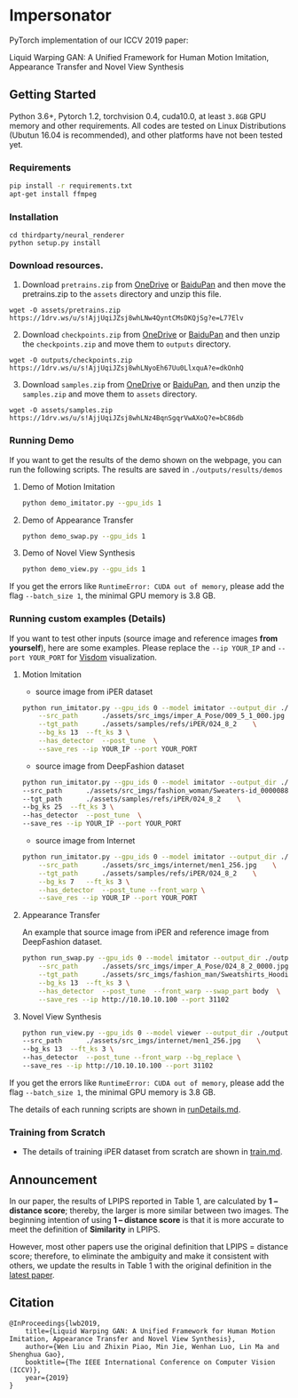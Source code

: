 # Impersonator
PyTorch implementation of our ICCV 2019 paper:

Liquid Warping GAN: A Unified Framework for Human Motion Imitation, Appearance Transfer and Novel View Synthesis

## Getting Started
Python 3.6+, Pytorch 1.2, torchvision 0.4, cuda10.0, at least `3.8GB` GPU memory and other requirements.
All codes are tested on Linux Distributions (Ubutun 16.04 is recommended), and other platforms have not been tested yet.

### Requirements
``` bash
pip install -r requirements.txt
apt-get install ffmpeg
```

### Installation
```shell
cd thirdparty/neural_renderer
python setup.py install
```

### Download resources.
1. Download `pretrains.zip` from [OneDrive](https://1drv.ms/u/s!AjjUqiJZsj8whLNw4QyntCMsDKQjSg?e=L77Elv) or
[BaiduPan](https://pan.baidu.com/s/11S7Z6Jj3WAfVNxBWyBjW6w) and then move the pretrains.zip to 
the `assets` directory and unzip this file.
```
wget -O assets/pretrains.zip https://1drv.ws/u/s!AjjUqiJZsj8whLNw4QyntCMsDKQjSg?e=L77Elv
```

2. Download `checkpoints.zip` from [OneDrive](https://1drv.ms/u/s!AjjUqiJZsj8whLNyoEh67Uu0LlxquA?e=dkOnhQ) or
[BaiduPan](https://pan.baidu.com/s/1snolk6wphbuHtQ_DeSA06Q) and then 
unzip the `checkpoints.zip` and move them to `outputs` directory.
```
wget -O outputs/checkpoints.zip https://1drv.ws/u/s!AjjUqiJZsj8whLNyoEh67Uu0LlxquA?e=dkOnhQ
```

3. Download `samples.zip` from [OneDrive](https://1drv.ms/u/s!AjjUqiJZsj8whLNz4BqnSgqrVwAXoQ?e=bC86db) or
[BaiduPan](https://pan.baidu.com/s/1xAI96709Gvqahq9uYAEXYA), and then
unzip the `samples.zip` and move them to `assets` directory.
```
wget -O assets/samples.zip https://1drv.ws/u/s!AjjUqiJZsj8whLNz4BqnSgqrVwAXoQ?e=bC86db
```

### Running Demo
If you want to get the results of the demo shown on the webpage, you can run the following scripts.
The results are saved in `./outputs/results/demos`

1. Demo of Motion Imitation
    ```bash
    python demo_imitator.py --gpu_ids 1
    ```
    
2. Demo of Appearance Transfer
    ```bash
    python demo_swap.py --gpu_ids 1
    ```

3. Demo of Novel View Synthesis
    ```bash
    python demo_view.py --gpu_ids 1
    ```
    
If you get the errors like `RuntimeError: CUDA out of memory`, please add the flag `--batch_size 1`, the minimal 
GPU memory is 3.8 GB.


### Running custom examples (Details)
If you want to test other inputs (source image and reference images **from yourself**), here are some examples.
Please replace the `--ip YOUR_IP` and `--port YOUR_PORT` for 
[Visdom](https://github.com/facebookresearch/visdom) visualization. 

1. Motion Imitation
    * source image from iPER dataset
    ```bash
    python run_imitator.py --gpu_ids 0 --model imitator --output_dir ./outputs/results/  \
        --src_path      ./assets/src_imgs/imper_A_Pose/009_5_1_000.jpg    \
        --tgt_path      ./assets/samples/refs/iPER/024_8_2    \
        --bg_ks 13  --ft_ks 3 \
        --has_detector  --post_tune  \
        --save_res --ip YOUR_IP --port YOUR_PORT
    ```
        
    * source image from DeepFashion dataset
    ```bash
    python run_imitator.py --gpu_ids 0 --model imitator --output_dir ./outputs/results/  \
    --src_path      ./assets/src_imgs/fashion_woman/Sweaters-id_0000088807_4_full.jpg    \
    --tgt_path      ./assets/samples/refs/iPER/024_8_2    \
    --bg_ks 25  --ft_ks 3 \
    --has_detector  --post_tune  \
    --save_res --ip YOUR_IP --port YOUR_PORT
    ```
        
    * source image from Internet
    ```bash
    python run_imitator.py --gpu_ids 0 --model imitator --output_dir ./outputs/results/  \
        --src_path      ./assets/src_imgs/internet/men1_256.jpg    \
        --tgt_path      ./assets/samples/refs/iPER/024_8_2    \
        --bg_ks 7   --ft_ks 3 \
        --has_detector  --post_tune --front_warp \
        --save_res --ip YOUR_IP --port YOUR_PORT
    ```
2. Appearance Transfer

    An example that source image from iPER and reference image from DeepFashion dataset.

    ```bash
    python run_swap.py --gpu_ids 0 --model imitator --output_dir ./outputs/results/  \
        --src_path      ./assets/src_imgs/imper_A_Pose/024_8_2_0000.jpg    \
        --tgt_path      ./assets/src_imgs/fashion_man/Sweatshirts_Hoodies-id_0000680701_4_full.jpg    \
        --bg_ks 13  --ft_ks 3 \
        --has_detector  --post_tune  --front_warp --swap_part body  \
        --save_res --ip http://10.10.10.100 --port 31102
    ```
3. Novel View Synthesis
    ```bash
    python run_view.py --gpu_ids 0 --model viewer --output_dir ./outputs/results/  \
    --src_path      ./assets/src_imgs/internet/men1_256.jpg    \
    --bg_ks 13  --ft_ks 3 \
    --has_detector  --post_tune --front_warp --bg_replace \
    --save_res --ip http://10.10.10.100 --port 31102
    ```
    
If you get the errors like `RuntimeError: CUDA out of memory`, please add the flag `--batch_size 1`, the minimal 
GPU memory is 3.8 GB.

The details of each running scripts are shown in [runDetails.md](doc/runDetails.md).
### Training from Scratch

* The details of training iPER dataset from scratch are shown in [train.md](./doc/train.md).

## Announcement
In our paper, the results of LPIPS reported in Table 1, are calculated by **1 – distance score**; 
thereby, the larger is more similar between two images. The beginning intention of using **1 – distance score** is that it is more accurate to meet the definition of **Similarity** in LPIPS.

However, most other papers use the original definition that LPIPS = distance score; 
therefore, to eliminate the ambiguity and make it consistent with others, 
we update the results in Table 1 with the original definition in the [latest paper](https://arxiv.org/pdf/1909.12224.pdf).

## Citation

```
@InProceedings{lwb2019,
    title={Liquid Warping GAN: A Unified Framework for Human Motion Imitation, Appearance Transfer and Novel View Synthesis},
    author={Wen Liu and Zhixin Piao, Min Jie, Wenhan Luo, Lin Ma and Shenghua Gao},
    booktitle={The IEEE International Conference on Computer Vision (ICCV)},
    year={2019}
}
```

